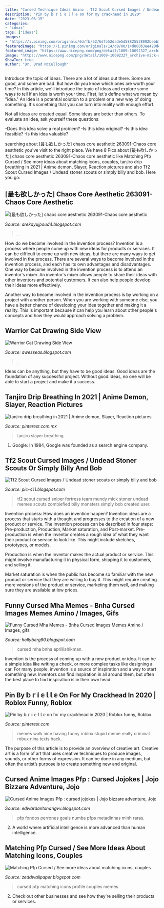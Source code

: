 ```yaml
---
title: "Cursed Technique Ideas Amino : Tf2 Scout Cursed Images / Undead Stoner Scouts Or Simply Billy And Bob"
description: "Pin by 𝕓 𝕣 𝕚 𝕖 𝕝 𝕝 𝕖 on for my crackhead in 2020"
date: "2023-03-15"
categories:
- "ideas"
tags: ["ideas"]
images:
- "https://i.pinimg.com/originals/6d/fb/52/6dfb52dade5d58825538002bebb1e67d.jpg"
featuredImage: "https://i.pinimg.com/originals/14/d8/00/14d800b3ee420de81fbbb3064ff6ef49.jpg"
featured_image: "https://www.nicepng.com/png/detail/1009-10092327_archive-mick-sniper-mundy-scout-team-fortress-2.png"
image: "https://www.nicepng.com/png/detail/1009-10092327_archive-mick-sniper-mundy-scout-team-fortress-2.png"
ShowToc: true
author: "Dr. Brad McCullough"
---
```



Introduce the topic of ideas.
There are a lot of ideas out there. Some are good, and some are bad. But how do you know which ones are worth your time? In this article, we'll introduce the topic of ideas and explore some ways to tell if an idea is worth your time.
First, let's define what we mean by "idea." An idea is a potential solution to a problem or a new way of doing something. It's something that you can turn into reality with enough effort.

Not all ideas are created equal. Some ideas are better than others. To evaluate an idea, ask yourself these questions:

-Does this idea solve a real problem?
-Is this idea original?
-Is this idea feasible?
-Is this idea valuable?

	

		
searching about [最も欲しかった] chaos core aesthetic 263091-Chaos core aesthetic you've visit to the right place. We have 8 Pics about [最も欲しかった] chaos core aesthetic 263091-Chaos core aesthetic like Matching Pfp Cursed / See more ideas about matching icons, couples, tanjiro drip breathing in 2021 | Anime demon, Slayer, Reaction pictures and also Tf2 Scout Cursed Images / Undead stoner scouts or simply billy and bob. Here you go:
		
    
## [最も欲しかった] Chaos Core Aesthetic 263091-Chaos Core Aesthetic

<img loading=lazy src="https://i.pinimg.com/originals/6d/fb/52/6dfb52dade5d58825538002bebb1e67d.jpg" onerror="this.onerror=null;this.src='https://tse3.mm.bing.net/th?id=OIP.oBE3FN7YtPt34ZQTFYzBTwHaJ4&amp;pid=15.1';" alt="[最も欲しかった] chaos core aesthetic 263091-Chaos core aesthetic">

_Source: arekayujpoud4.blogspot.com_

>. 

	

How do we become involved in the invention process?
Invention is a process where people come up with new ideas for products or services. It can be difficult to come up with new ideas, but there are many ways to get involved in the process. There are several ways to become involved in the invention process, and each has its own advantages and disadvantages.
One way to become involved in the invention process is to attend an inventor's mixer. An inventor's mixer allows people to share their ideas with other inventors and potential customers. It can also help people develop their ideas more effectively.

Another way to become involved in the invention process is by working on a project with another person. When you are working with someone else, you have a better chance of developing your idea together and making it a reality. This is important because it can help you learn about other people's concepts and how they would approach solving a problem.

    
## Warrior Cat Drawing Side View

<img loading=lazy src="https://www.chickensmoothie.com/oekaki/image/image.php?id=1040599&amp;size=large&amp;format=auto&amp;rev=10" onerror="this.onerror=null;this.src='https://tse3.mm.bing.net/th?id=OIP.6HinSqY3EjQO-EKDyimQMwHaE8&amp;pid=15.1';" alt="Warrior Cat Drawing Side View">

_Source: awesseas.blogspot.com_

>. 

	

Ideas can be anything, but they have to be good ideas. Good ideas are the foundation of any successful project. Without good ideas, no one will be able to start a project and make it a success.

    
## Tanjiro Drip Breathing In 2021 | Anime Demon, Slayer, Reaction Pictures

<img loading=lazy src="https://i.pinimg.com/736x/32/7e/f7/327ef7af02c4d9befe8aed57859bb621.jpg" onerror="this.onerror=null;this.src='https://tse4.mm.bing.net/th?id=OIP.q9odA0w-LVHhrA6oz-_57QHaHm&amp;pid=15.1';" alt="tanjiro drip breathing in 2021 | Anime demon, Slayer, Reaction pictures">

_Source: pinterest.com.mx_

>tanjiro slayer breathing. 

	

1. Google: In 1984, Google was founded as a search engine company.

    
## Tf2 Scout Cursed Images / Undead Stoner Scouts Or Simply Billy And Bob

<img loading=lazy src="https://www.nicepng.com/png/detail/1009-10092327_archive-mick-sniper-mundy-scout-team-fortress-2.png" onerror="this.onerror=null;this.src='https://tse2.mm.bing.net/th?id=OIP.fZF7E2Ry8ETfNWZkw9QEygHaK0&amp;pid=15.1';" alt="Tf2 Scout Cursed Images / Undead stoner scouts or simply billy and bob">

_Source: pic-411.blogspot.com_

>tf2 scout cursed sniper fortress team mundy mick stoner undead memes scouts zombiefied billy monsters simply bob created user. 

	

Invention process: How does an invention happen?
Invention ideas are a process that starts with a thought and progresses to the creation of a new product or service. The invention process can be described in four steps: Pre-production, Production, Market saturation, and Post-market.
Pre-production is when the inventor creates a rough idea of what they want their product or service to look like. This might include sketches, prototypes, or models.

Production is when the inventor makes the actual product or service. This might involve manufacturing it in physical form, shipping it to customers, and selling it.

Market saturation is when the public has become so familiar with the new product or service that they are willing to buy it. This might require creating more versions of the product or service, marketing them well, and making sure they are available at low prices.

    
## Funny Cursed Mha Memes - Bnha Cursed Images Memes Amino / Images, Gifs

<img loading=lazy src="https://64.media.tumblr.com/8bfb692c269dd869ff52a6bfa783453a/0005087b9b2815c4-d1/s1280x1920/df269c3cea160f3b00571d1ea05d9a9f69ed1bd2.png" onerror="this.onerror=null;this.src='https://tse2.mm.bing.net/th?id=OIP.RRCYooZRU5LUXdhK095G9QHaHO&amp;pid=15.1';" alt="Funny Cursed Mha Memes - Bnha Cursed Images Memes Amino / Images, gifs">

_Source: hollyberg90.blogspot.com_

>cursed mha bnha aprilliahikman. 

	

Invention is the process of coming up with a new product or idea. It can be a simple idea like writing a check, or more complex tasks like designing a car. For many people, invention is a source of inspiration and a way to start something new. Inventors can find inspiration in all around them, but often the best place to find inspiration is in their own head.

    
## Pin By 𝕓 𝕣 𝕚 𝕖 𝕝 𝕝 𝕖 On For My Crackhead In 2020 | Roblox Funny, Roblox

<img loading=lazy src="https://i.pinimg.com/originals/14/d8/00/14d800b3ee420de81fbbb3064ff6ef49.jpg" onerror="this.onerror=null;this.src='https://tse4.mm.bing.net/th?id=OIP.Ny4cyA0KnxRIGSQCaQBAxgHaHa&amp;pid=15.1';" alt="Pin by 𝕓 𝕣 𝕚 𝕖 𝕝 𝕝 𝕖 on for my crackhead in 2020 | Roblox funny, Roblox">

_Source: pinterest.com_

>memes walk nice having funny roblox stupid meme really criminal robux nina texts hack. 

	

The purpose of this article is to provide an overview of creative art.
Creative art is a form of art that uses creative techniques to produce images, sounds, or other forms of expression. It can be done in any medium, but often the artist’s purpose is to create something new and original.

    
## Cursed Anime Images Pfp : Cursed Jojokes | Jojo Bizzare Adventure, Jojo

<img loading=lazy src="https://i.pinimg.com/originals/99/ed/b3/99edb39dd0c749795ccd1e470522302c.jpg" onerror="this.onerror=null;this.src='https://tse4.mm.bing.net/th?id=OIP.4_g6KdY0vDXylqmQzXDY4gHaHa&amp;pid=15.1';" alt="Cursed Anime Images Pfp : cursed jojokes | Jojo bizzare adventure, Jojo">

_Source: edwardaritonangvv.blogspot.com_

>pfp fondos perrones goals numba pfps metadinhas minh raras. 

	

2. A world where artificial intelligence is more advanced than human intelligence. 

    
## Matching Pfp Cursed / See More Ideas About Matching Icons, Couples

<img loading=lazy src="https://lh6.googleusercontent.com/proxy/RgcrPYsz5NO4PjTV2oeCxnWQcrfRLhG1pS5B_U96cJcVuVp70xN8nz7OjYvNIkf8uIdB_dwmdQqZG47niYTQ6damxzYiOHgF3A=w1200-h630-p-k-no-nu" onerror="this.onerror=null;this.src='https://tse2.mm.bing.net/th?id=OIP.HvdAFIsVd0U2zgDBa0NpswAAAA&amp;pid=15.1';" alt="Matching Pfp Cursed / See more ideas about matching icons, couples">

_Source: zeddwallpaper.blogspot.com_

>cursed pfp matching icons profile couples memes. 

	

2. Check out other businesses and see how they're selling their products or services.

